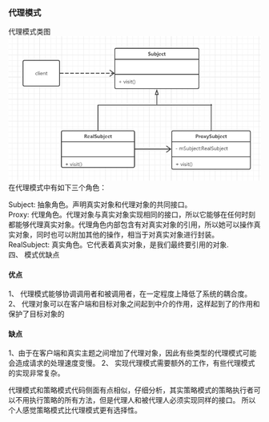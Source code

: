 ### 代理模式
代理模式类图
![proxy](img/proxy.jpg)
在代理模式中有如下三个角色：

Subject: 抽象角色。声明真实对象和代理对象的共同接口。<br/>
Proxy: 代理角色。代理对象与真实对象实现相同的接口，所以它能够在任何时刻都能够代理真实对象。代理角色内部包含有对真实对象的引用，所以她可以操作真实对象，同时也可以附加其他的操作，相当于对真实对象进行封装。<br/>
RealSubject: 真实角色。它代表着真实对象，是我们最终要引用的对象.<br/>
四、 模式优缺点
#### 优点
1、 代理模式能够协调调用者和被调用者，在一定程度上降低了系统的耦合度。
2、 代理对象可以在客户端和目标对象之间起到中介的作用，这样起到了的作用和保护了目标对象的
#### 缺点
1、由于在客户端和真实主题之间增加了代理对象，因此有些类型的代理模式可能会造成请求的处理速度变慢。
2、 实现代理模式需要额外的工作，有些代理模式的实现非常复杂。

代理模式和策略模式代码侧面有点相似，仔细分析，其实策略模式的策略执行者可以不用执行策略的所有方法，但是代理人和被代理人必须实现同样的接口。
所以个人感觉策略模式比代理模式更有选择性。